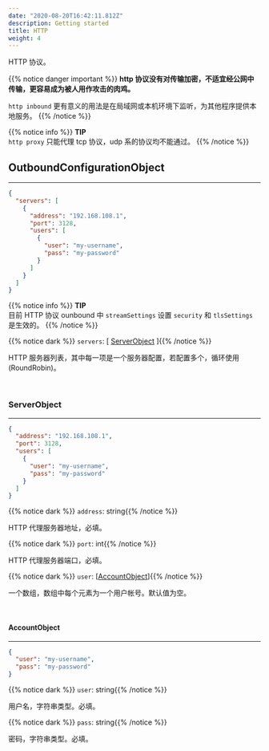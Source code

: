 ```yaml
---
date: "2020-08-20T16:42:11.812Z"
description: Getting started
title: HTTP
weight: 4
---
```


HTTP 协议。

{{% notice danger important %}}
**http 协议没有对传输加密，不适宜经公网中传输，更容易成为被人用作攻击的肉鸡。**

`http inbound` 更有意义的用法是在局域网或本机环境下监听，为其他程序提供本地服务。
{{% /notice %}}

{{% notice info %}}
**TIP**\
 `http proxy` 只能代理 tcp 协议，udp 系的协议均不能通过。
{{% /notice %}}

## OutboundConfigurationObject

---

```json
{
  "servers": [
    {
      "address": "192.168.108.1",
      "port": 3128,
      "users": [
        {
          "user": "my-username",
          "pass": "my-password"
        }
      ]
    }
  ]
}
```

{{% notice info %}}
**TIP**\
目前 HTTP 协议 ounbound 中 `streamSettings` 设置 `security` 和 `tlsSettings` 是生效的。
{{% /notice %}}

{{% notice dark %}} `servers`: \[ [ServerObject](#serverobject) \]{{% /notice %}}

HTTP 服务器列表，其中每一项是一个服务器配置，若配置多个，循环使用 (RoundRobin)。

<br />

### ServerObject

---

```json
{
  "address": "192.168.108.1",
  "port": 3128,
  "users": [
    {
      "user": "my-username",
      "pass": "my-password"
    }
  ]
}
```

{{% notice dark %}} `address`: string{{% /notice %}}

HTTP 代理服务器地址，必填。

{{% notice dark %}} `port`: int{{% /notice %}}

HTTP 代理服务器端口，必填。

{{% notice dark %}} `user`: \[[AccountObject](#accountobject)\]{{% /notice %}}

一个数组，数组中每个元素为一个用户帐号。默认值为空。

<br />

#### AccountObject

---

```json
{
  "user": "my-username",
  "pass": "my-password"
}
```

{{% notice dark %}} `user`: string{{% /notice %}}

用户名，字符串类型。必填。

{{% notice dark %}} `pass`: string{{% /notice %}}

密码，字符串类型。必填。

